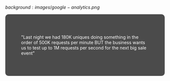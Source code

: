 $background:images/google-analytics.png$

<div style="border-radius: 10px;background-color: rgba(0, 0, 0, 0.7); color: #fff; padding: 50px;">

"Last night we had 180K uniques doing something in the order of 500K requests per minute BUT the business wants us to test up to 1M requests per second for the next big sale event"

